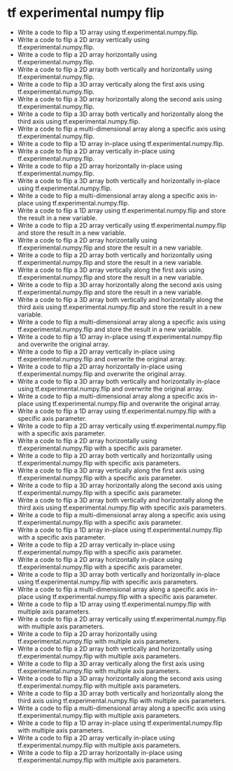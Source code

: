 # tf experimental numpy flip

- Write a code to flip a 1D array using tf.experimental.numpy.flip.
- Write a code to flip a 2D array vertically using tf.experimental.numpy.flip.
- Write a code to flip a 2D array horizontally using tf.experimental.numpy.flip.
- Write a code to flip a 2D array both vertically and horizontally using tf.experimental.numpy.flip.
- Write a code to flip a 3D array vertically along the first axis using tf.experimental.numpy.flip.
- Write a code to flip a 3D array horizontally along the second axis using tf.experimental.numpy.flip.
- Write a code to flip a 3D array both vertically and horizontally along the third axis using tf.experimental.numpy.flip.
- Write a code to flip a multi-dimensional array along a specific axis using tf.experimental.numpy.flip.
- Write a code to flip a 1D array in-place using tf.experimental.numpy.flip.
- Write a code to flip a 2D array vertically in-place using tf.experimental.numpy.flip.
- Write a code to flip a 2D array horizontally in-place using tf.experimental.numpy.flip.
- Write a code to flip a 3D array both vertically and horizontally in-place using tf.experimental.numpy.flip.
- Write a code to flip a multi-dimensional array along a specific axis in-place using tf.experimental.numpy.flip.
- Write a code to flip a 1D array using tf.experimental.numpy.flip and store the result in a new variable.
- Write a code to flip a 2D array vertically using tf.experimental.numpy.flip and store the result in a new variable.
- Write a code to flip a 2D array horizontally using tf.experimental.numpy.flip and store the result in a new variable.
- Write a code to flip a 2D array both vertically and horizontally using tf.experimental.numpy.flip and store the result in a new variable.
- Write a code to flip a 3D array vertically along the first axis using tf.experimental.numpy.flip and store the result in a new variable.
- Write a code to flip a 3D array horizontally along the second axis using tf.experimental.numpy.flip and store the result in a new variable.
- Write a code to flip a 3D array both vertically and horizontally along the third axis using tf.experimental.numpy.flip and store the result in a new variable.
- Write a code to flip a multi-dimensional array along a specific axis using tf.experimental.numpy.flip and store the result in a new variable.
- Write a code to flip a 1D array in-place using tf.experimental.numpy.flip and overwrite the original array.
- Write a code to flip a 2D array vertically in-place using tf.experimental.numpy.flip and overwrite the original array.
- Write a code to flip a 2D array horizontally in-place using tf.experimental.numpy.flip and overwrite the original array.
- Write a code to flip a 3D array both vertically and horizontally in-place using tf.experimental.numpy.flip and overwrite the original array.
- Write a code to flip a multi-dimensional array along a specific axis in-place using tf.experimental.numpy.flip and overwrite the original array.
- Write a code to flip a 1D array using tf.experimental.numpy.flip with a specific axis parameter.
- Write a code to flip a 2D array vertically using tf.experimental.numpy.flip with a specific axis parameter.
- Write a code to flip a 2D array horizontally using tf.experimental.numpy.flip with a specific axis parameter.
- Write a code to flip a 2D array both vertically and horizontally using tf.experimental.numpy.flip with specific axis parameters.
- Write a code to flip a 3D array vertically along the first axis using tf.experimental.numpy.flip with a specific axis parameter.
- Write a code to flip a 3D array horizontally along the second axis using tf.experimental.numpy.flip with a specific axis parameter.
- Write a code to flip a 3D array both vertically and horizontally along the third axis using tf.experimental.numpy.flip with specific axis parameters.
- Write a code to flip a multi-dimensional array along a specific axis using tf.experimental.numpy.flip with a specific axis parameter.
- Write a code to flip a 1D array in-place using tf.experimental.numpy.flip with a specific axis parameter.
- Write a code to flip a 2D array vertically in-place using tf.experimental.numpy.flip with a specific axis parameter.
- Write a code to flip a 2D array horizontally in-place using tf.experimental.numpy.flip with a specific axis parameter.
- Write a code to flip a 3D array both vertically and horizontally in-place using tf.experimental.numpy.flip with specific axis parameters.
- Write a code to flip a multi-dimensional array along a specific axis in-place using tf.experimental.numpy.flip with a specific axis parameter.
- Write a code to flip a 1D array using tf.experimental.numpy.flip with multiple axis parameters.
- Write a code to flip a 2D array vertically using tf.experimental.numpy.flip with multiple axis parameters.
- Write a code to flip a 2D array horizontally using tf.experimental.numpy.flip with multiple axis parameters.
- Write a code to flip a 2D array both vertically and horizontally using tf.experimental.numpy.flip with multiple axis parameters.
- Write a code to flip a 3D array vertically along the first axis using tf.experimental.numpy.flip with multiple axis parameters.
- Write a code to flip a 3D array horizontally along the second axis using tf.experimental.numpy.flip with multiple axis parameters.
- Write a code to flip a 3D array both vertically and horizontally along the third axis using tf.experimental.numpy.flip with multiple axis parameters.
- Write a code to flip a multi-dimensional array along a specific axis using tf.experimental.numpy.flip with multiple axis parameters.
- Write a code to flip a 1D array in-place using tf.experimental.numpy.flip with multiple axis parameters.
- Write a code to flip a 2D array vertically in-place using tf.experimental.numpy.flip with multiple axis parameters.
- Write a code to flip a 2D array horizontally in-place using tf.experimental.numpy.flip with multiple axis parameters.